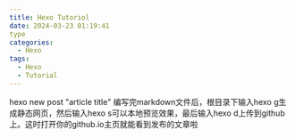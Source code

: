 ```yaml
---
title: Hexo Tutoriol
date: 2024-03-23 01:19:41
type
categories:
  - Hexo
tags:
  - Hexo
  - Tutorial
---
```


hexo new post "article title"
编写完markdown文件后，根目录下输入hexo g生成静态网页，然后输入hexo s可以本地预览效果，最后输入hexo d上传到github上。这时打开你的github.io主页就能看到发布的文章啦   